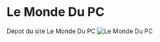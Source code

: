 # Le Monde Du PC
Dépot du site Le Monde Du PC
![Le Monde Du PC](https://www.lemondedupc.fr/groups/images/logo/img.jpg)
